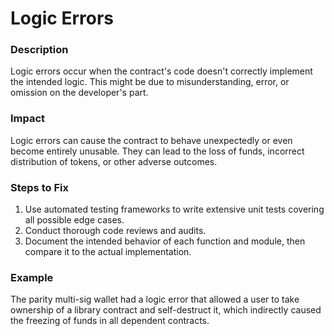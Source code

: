 # Logic Errors

### Description
Logic errors occur when the contract's code doesn't correctly implement the intended logic. This might be due to misunderstanding, error, or omission on the developer's part.

### Impact
Logic errors can cause the contract to behave unexpectedly or even become entirely unusable. They can lead to the loss of funds, incorrect distribution of tokens, or other adverse outcomes.

### Steps to Fix
1. Use automated testing frameworks to write extensive unit tests covering all possible edge cases.
2. Conduct thorough code reviews and audits.
3. Document the intended behavior of each function and module, then compare it to the actual implementation.

### Example
The parity multi-sig wallet had a logic error that allowed a user to take ownership of a library contract and self-destruct it, which indirectly caused the freezing of funds in all dependent contracts.
